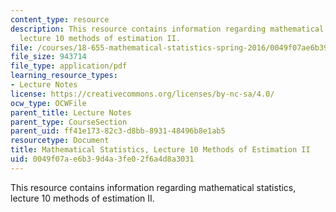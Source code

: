 ```yaml
---
content_type: resource
description: This resource contains information regarding mathematical statistics,
  lecture 10 methods of estimation II.
file: /courses/18-655-mathematical-statistics-spring-2016/0049f07ae6b39d4a3fe02f6a4d8a3031_MIT18_655S16_LecNote10.pdf
file_size: 943714
file_type: application/pdf
learning_resource_types:
- Lecture Notes
license: https://creativecommons.org/licenses/by-nc-sa/4.0/
ocw_type: OCWFile
parent_title: Lecture Notes
parent_type: CourseSection
parent_uid: ff41e173-82c3-d8bb-8931-48496b8e1ab5
resourcetype: Document
title: Mathematical Statistics, Lecture 10 Methods of Estimation II
uid: 0049f07a-e6b3-9d4a-3fe0-2f6a4d8a3031
---
```

This resource contains information regarding mathematical statistics, lecture 10 methods of estimation II.